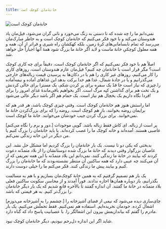 ```yaml
---
title: خانهٔ‌مان کوچک است
---
```

![خانهٔ‌مان کوچک است](image:/1.jpeg?classes=center)

نمی‌دانم ما را چه شده که تا دستی به زنگ می‌خورد و نانی گران می‌شود، فیل‌مان یاد هندوستان می‌کند و با خود فکر می‌کنیم که خانهٔ‌مان کوچک است و به خاطر مبارک‌مان می‌رسد که تمام نابسامانی‌های کره‌ٔ زمین، بلکه کهکشان راه شیری و فراتر از آن، همه و همه معلول کوچکیِ خانهٔ ماست و لابد اگر خانهٔ ما بزرگ شود همهٔ آنها اجباراً حل خواهد شد.

اصلاً هم با خود فکر نمی‌کنیم که اگر خانهٔ‌مان کوچک است، دقیقاً برای چه کاری کوچک است؟ مگر قرار است با خانهٔ‌مان چه کنیم؟ فیل‌مان عازم هندوستان است، روزهای کاری را کار می‌کنیم، روزهای غیر کاری را هم یا در دکان‌ها به پرسیدن قیمت زباله‌های خارجی می‌گذرانیم و یا در جادهٔ شمال، غذا هم خدا برکت بدهد این غذاهای آماده و نیمه‌آماده را.چیزی که نیاز است جا قدّ یک سفره برای پر کردن شکم، یک مسترا برای خالی کردنش و یک تخت هم برای گذاشتن کپه مرگ است. اگر بخواهیم باقی‌مانده‌ٔ غذای امروز را برای فردا نگاه داریم یک یخچال هم نیاز است. یک حمام هم اگر باشد دیگر عالی می‌شود!

اما راستش هنوز هم خانهٔ‌مان کوچک است. وقتی چیزی کوچک باشد، هر قدر هم که برایمان روضه بخوانند، باز هم کوچک است. روضه را که برای بزرگ‌کردن خانهٔ ما نمی‌خوانند. برای بزرگ کردن جیب خودشان می‌خوانند. خانهٔ ما کوچک است.

[دور و برم را نگاه می‌کنم.] پر است از زباله. ای کاش فقط زباله باشد. گویی موجودات غاصبی هستند. آمده‌اند و خانه کوچک ما را غصب کرده‌اند. یا باید خانهٔ‌مان را بزرگ کنیم یا من دیگر در این خانه زندگی نمی‌کنم.

بدبختی که یکی دو تا نیست. یک بار خانهٔ‌مان را بزرگ کردیم اما مشکل حل نشد. این غاصبان بزرگوار وقتی دیدند که خانهٔ ما بزرگ شده دوستانشان را از بلاد متمدّنه دعوت کردند که بیایند در خانهٔ ما زندگی کنند. نمی‌دانم این بلاد متمدّنه با این همه تعریفی که از آن می‌کنند چه عیبی دارد که همه ساکنین آن منتظر نشسته‌بودند که ما خانهٔ‌مان را بزرگ کنیم و بیایند پیش ما زندگی کنند. فکر می‌کنم ما را خیلی دوست دارند.

یک بار هم تصمیم گرفتیم که به همین خانهٔ کوچک‌مان بسازیم و با هم به مسالمت بگذرانیم، باز دوباره همان‌ها اجازه ندادند. فوراً آمدند و از محاسن سکونت ساکنین فعلی بلاد متمدّنه در خانهٔ ما گفتند. آن اندازه گفتند تا بالأخره قانع شدیم که یک بار دیگر خانهٔ‌مان را بزرگ‌تر کنیم. به هر قیمتی که باشد.

[چشمم را به آشپزخانه می‌دوزم.] چای‌سازی دیده می‌شود که نیمی از فضای آشپزخانه را اشغال کرده. خودمان نخریده‌ایم. استفاده هم نمی‌کنیم. فقط تحملّش می‌کنیم. یک بار مادرم را گفتم که بیاندازیمش بیرون این اشغالگر را. با عصبانیت پاسخ داد که گناه دارد.

شاید اگر این اندازه دل‌رحم نبودیم، دیگر خانهٔ‌مان کوچک نبود.